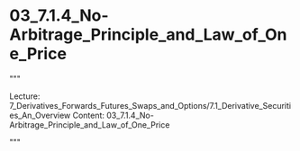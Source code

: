 # 03_7.1.4_No-Arbitrage_Principle_and_Law_of_One_Price

"""

Lecture: 7_Derivatives_Forwards_Futures_Swaps_and_Options/7.1_Derivative_Securities_An_Overview
Content: 03_7.1.4_No-Arbitrage_Principle_and_Law_of_One_Price

"""

